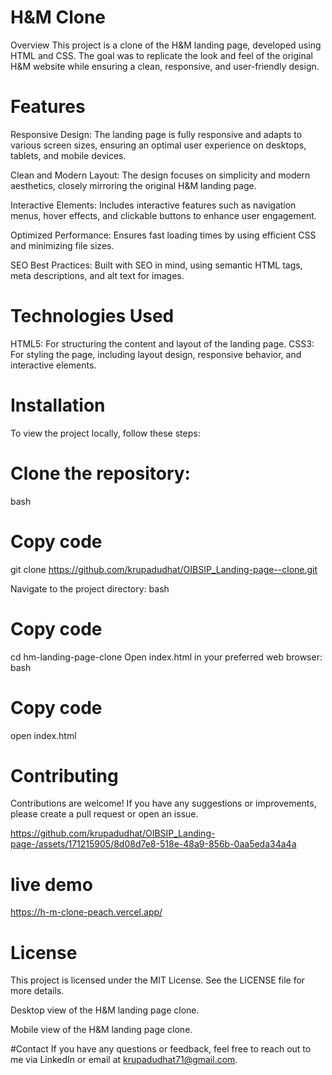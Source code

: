 # H&M Clone
Overview This project is a clone of the H&amp;M landing page, developed using HTML and CSS. The goal was to replicate the look and feel of the original H&amp;M website while ensuring a clean, responsive, and user-friendly design.

# Features

Responsive Design: The landing page is fully responsive and adapts to various screen sizes, ensuring an optimal user experience on desktops, tablets, and mobile devices.

Clean and Modern Layout: The design focuses on simplicity and modern aesthetics, closely mirroring the original H&M landing page.

Interactive Elements: Includes interactive features such as navigation menus, hover effects, and clickable buttons to enhance user engagement.

Optimized Performance: Ensures fast loading times by using efficient CSS and minimizing file sizes.

SEO Best Practices: Built with SEO in mind, using semantic HTML tags, meta descriptions, and alt text for images.

# Technologies Used 

 HTML5: For structuring the content and layout of the landing page.
CSS3: For styling the page, including layout design, responsive behavior, and interactive elements.
# Installation
To view the project locally, follow these steps:

# Clone the repository:
bash

# Copy code
git clone https://github.com/krupadudhat/OIBSIP_Landing-page--clone.git

Navigate to the project directory:
bash
# Copy code
cd hm-landing-page-clone
Open index.html in your preferred web browser:
bash
# Copy code
open index.html
# Contributing
Contributions are welcome! If you have any suggestions or improvements, please create a pull request or open an issue.


https://github.com/krupadudhat/OIBSIP_Landing-page-/assets/171215905/8d08d7e8-518e-48a9-856b-0aa5eda34a4a
# live demo
https://h-m-clone-peach.vercel.app/

# License
This project is licensed under the MIT License. See the LICENSE file for more details.


Desktop view of the H&M landing page clone.

Mobile view of the H&M landing page clone.

#Contact
If you have any questions or feedback, feel free to reach out to me via LinkedIn or email at krupadudhat71@gmail.com.
